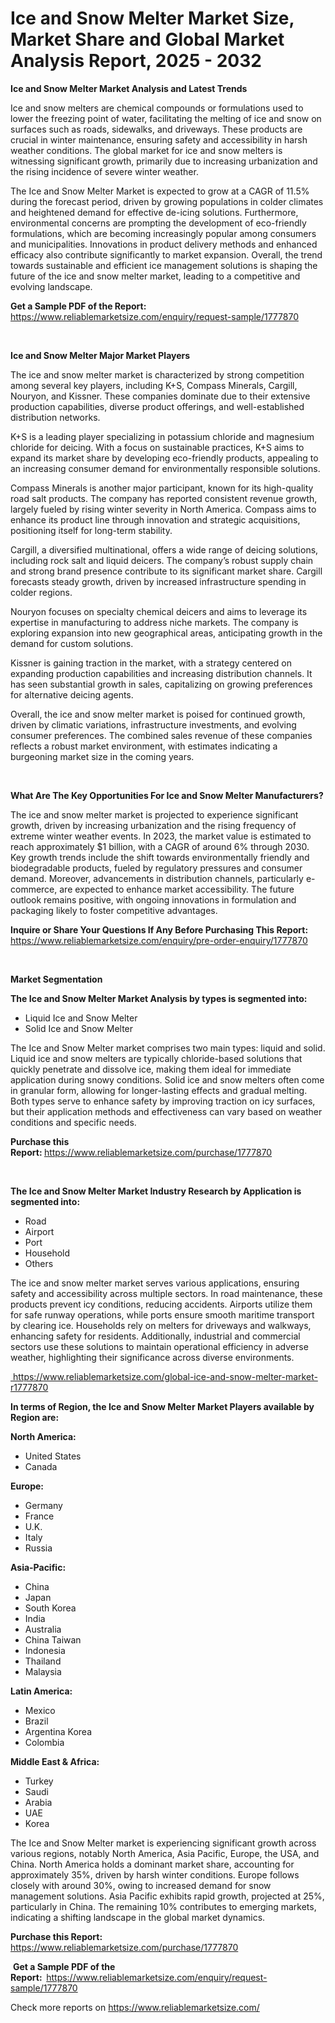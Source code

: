 <p><h1>Ice and Snow Melter Market Size, Market Share and Global Market Analysis Report, 2025 - 2032</h1></p><p><strong>Ice and Snow Melter Market Analysis and Latest Trends</strong></p>
<p><p>Ice and snow melters are chemical compounds or formulations used to lower the freezing point of water, facilitating the melting of ice and snow on surfaces such as roads, sidewalks, and driveways. These products are crucial in winter maintenance, ensuring safety and accessibility in harsh weather conditions. The global market for ice and snow melters is witnessing significant growth, primarily due to increasing urbanization and the rising incidence of severe winter weather. </p><p>The Ice and Snow Melter Market is expected to grow at a CAGR of 11.5% during the forecast period, driven by growing populations in colder climates and heightened demand for effective de-icing solutions. Furthermore, environmental concerns are prompting the development of eco-friendly formulations, which are becoming increasingly popular among consumers and municipalities. Innovations in product delivery methods and enhanced efficacy also contribute significantly to market expansion. Overall, the trend towards sustainable and efficient ice management solutions is shaping the future of the ice and snow melter market, leading to a competitive and evolving landscape.</p></p>
<p><strong>Get a Sample PDF of the Report:&nbsp;</strong> <a href="https://www.reliablemarketsize.com/enquiry/request-sample/1777870?utm_campaign=3201&utm_medium=2&utm_source=Github&utm_content=ia&utm_term=01042025&utm_id=ice-and-snow-melter">https://www.reliablemarketsize.com/enquiry/request-sample/1777870</a></p>
<p>&nbsp;</p>
<p><strong>Ice and Snow Melter Major Market Players</strong></p>
<p><p>The ice and snow melter market is characterized by strong competition among several key players, including K+S, Compass Minerals, Cargill, Nouryon, and Kissner. These companies dominate due to their extensive production capabilities, diverse product offerings, and well-established distribution networks.</p><p>K+S is a leading player specializing in potassium chloride and magnesium chloride for deicing. With a focus on sustainable practices, K+S aims to expand its market share by developing eco-friendly products, appealing to an increasing consumer demand for environmentally responsible solutions.</p><p>Compass Minerals is another major participant, known for its high-quality road salt products. The company has reported consistent revenue growth, largely fueled by rising winter severity in North America. Compass aims to enhance its product line through innovation and strategic acquisitions, positioning itself for long-term stability.</p><p>Cargill, a diversified multinational, offers a wide range of deicing solutions, including rock salt and liquid deicers. The company’s robust supply chain and strong brand presence contribute to its significant market share. Cargill forecasts steady growth, driven by increased infrastructure spending in colder regions.</p><p>Nouryon focuses on specialty chemical deicers and aims to leverage its expertise in manufacturing to address niche markets. The company is exploring expansion into new geographical areas, anticipating growth in the demand for custom solutions.</p><p>Kissner is gaining traction in the market, with a strategy centered on expanding production capabilities and increasing distribution channels. It has seen substantial growth in sales, capitalizing on growing preferences for alternative deicing agents.</p><p>Overall, the ice and snow melter market is poised for continued growth, driven by climatic variations, infrastructure investments, and evolving consumer preferences. The combined sales revenue of these companies reflects a robust market environment, with estimates indicating a burgeoning market size in the coming years.</p></p>
<p>&nbsp;</p>
<p><strong>What Are The Key Opportunities For Ice and Snow Melter Manufacturers?</strong></p>
<p><p>The ice and snow melter market is projected to experience significant growth, driven by increasing urbanization and the rising frequency of extreme winter weather events. In 2023, the market value is estimated to reach approximately $1 billion, with a CAGR of around 6% through 2030. Key growth trends include the shift towards environmentally friendly and biodegradable products, fueled by regulatory pressures and consumer demand. Moreover, advancements in distribution channels, particularly e-commerce, are expected to enhance market accessibility. The future outlook remains positive, with ongoing innovations in formulation and packaging likely to foster competitive advantages.</p></p>
<p><strong>Inquire or Share Your Questions If Any Before Purchasing This Report:</strong> <a href="https://www.reliablemarketsize.com/enquiry/pre-order-enquiry/1777870?utm_campaign=3201&utm_medium=2&utm_source=Github&utm_content=ia&utm_term=01042025&utm_id=ice-and-snow-melter">https://www.reliablemarketsize.com/enquiry/pre-order-enquiry/1777870</a></p>
<p>&nbsp;</p>
<p><strong>Market Segmentation</strong></p>
<p><strong>The Ice and Snow Melter Market Analysis by types is segmented into:</strong></p>
<p><ul><li>Liquid Ice and Snow Melter</li><li>Solid Ice and Snow Melter</li></ul></p>
<p><p>The Ice and Snow Melter market comprises two main types: liquid and solid. Liquid ice and snow melters are typically chloride-based solutions that quickly penetrate and dissolve ice, making them ideal for immediate application during snowy conditions. Solid ice and snow melters often come in granular form, allowing for longer-lasting effects and gradual melting. Both types serve to enhance safety by improving traction on icy surfaces, but their application methods and effectiveness can vary based on weather conditions and specific needs.</p></p>
<p><strong>Purchase this Report:&nbsp;</strong><a href="https://www.reliablemarketsize.com/purchase/1777870?utm_campaign=3201&utm_medium=2&utm_source=Github&utm_content=ia&utm_term=01042025&utm_id=ice-and-snow-melter">https://www.reliablemarketsize.com/purchase/1777870</a></p>
<p>&nbsp;</p>
<p><strong>The Ice and Snow Melter Market Industry Research by Application is segmented into:</strong></p>
<p><ul><li>Road</li><li>Airport</li><li>Port</li><li>Household</li><li>Others</li></ul></p>
<p><p>The ice and snow melter market serves various applications, ensuring safety and accessibility across multiple sectors. In road maintenance, these products prevent icy conditions, reducing accidents. Airports utilize them for safe runway operations, while ports ensure smooth maritime transport by clearing ice. Households rely on melters for driveways and walkways, enhancing safety for residents. Additionally, industrial and commercial sectors use these solutions to maintain operational efficiency in adverse weather, highlighting their significance across diverse environments.</p></p>
<p><a href="https://www.reliablemarketsize.com/global-ice-and-snow-melter-market-r1777870?utm_campaign=3201&utm_medium=2&utm_source=Github&utm_content=ia&utm_term=01042025&utm_id=ice-and-snow-melter">&nbsp;https://www.reliablemarketsize.com/global-ice-and-snow-melter-market-r1777870</a></p>
<p><strong>In terms of Region, the Ice and Snow Melter Market Players available by Region are:</strong></p>
<p>
    <p> <strong> North America: </strong>
        <ul>
            <li>United States</li>
            <li>Canada</li>
        </ul>
        </p> 
    <p> <strong> Europe: </strong>
        <ul>
            <li>Germany</li>
            <li>France</li>
            <li>U.K.</li>
            <li>Italy</li>
            <li>Russia</li>
        </ul>
        </p> 
    <p> <strong> Asia-Pacific: </strong>
        <ul>
            <li>China</li>
            <li>Japan</li>
            <li>South Korea</li>
            <li>India</li>
            <li>Australia</li>
            <li>China Taiwan</li>
            <li>Indonesia</li>
            <li>Thailand</li>
            <li>Malaysia</li>
        </ul>
        </p> 
    <p> <strong> Latin America: </strong>
        <ul>
            <li>Mexico</li>
            <li>Brazil</li>
            <li>Argentina Korea</li>
            <li>Colombia</li>
        </ul>
        </p> 
    <p> <strong> Middle East & Africa: </strong>
        <ul>
            <li>Turkey</li>
            <li>Saudi</li>
            <li>Arabia</li>
            <li>UAE</li>
            <li>Korea</li>
        </ul>
    </p>
    </p>
<p><p>The Ice and Snow Melter market is experiencing significant growth across various regions, notably North America, Asia Pacific, Europe, the USA, and China. North America holds a dominant market share, accounting for approximately 35%, driven by harsh winter conditions. Europe follows closely with around 30%, owing to increased demand for snow management solutions. Asia Pacific exhibits rapid growth, projected at 25%, particularly in China. The remaining 10% contributes to emerging markets, indicating a shifting landscape in the global market dynamics.</p></p>
<p><strong>Purchase this Report: </strong><a href="https://www.reliablemarketsize.com/purchase/1777870?utm_campaign=3201&utm_medium=2&utm_source=Github&utm_content=ia&utm_term=01042025&utm_id=ice-and-snow-melter">https://www.reliablemarketsize.com/purchase/1777870</a></p>
<p>&nbsp;<strong>Get a Sample PDF of the Report:&nbsp;&nbsp;</strong><a href="https://www.reliablemarketsize.com/enquiry/request-sample/1777870?utm_campaign=3201&utm_medium=2&utm_source=Github&utm_content=ia&utm_term=01042025&utm_id=ice-and-snow-melter">https://www.reliablemarketsize.com/enquiry/request-sample/1777870</a></p>
<p><strong></strong></p>
<p>Check more reports on <a href="https://www.reliablemarketsize.com/?utm_campaign=3201&utm_medium=2&utm_source=Github&utm_content=ia&utm_term=01042025&utm_id=ice-and-snow-melter">https://www.reliablemarketsize.com/</a></p>